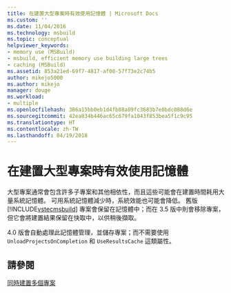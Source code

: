 ```yaml
---
title: 在建置大型專案時有效使用記憶體 | Microsoft Docs
ms.custom: ''
ms.date: 11/04/2016
ms.technology: msbuild
ms.topic: conceptual
helpviewer_keywords:
- memory use (MSBuild)
- msbuild, efficient memory use building large trees
- caching (MSBuild)
ms.assetid: 853a21ed-69f7-4817-af00-57f73e2c74b5
author: mikejo5000
ms.author: mikejo
manager: douge
ms.workload:
- multiple
ms.openlocfilehash: 386a15bb0eb1d4fb88a89fc3683b7e0bdc088d6e
ms.sourcegitcommit: 42ea834b446ac65c679fa1043f853bea5f1c9c95
ms.translationtype: HT
ms.contentlocale: zh-TW
ms.lasthandoff: 04/19/2018
---
```

# <a name="using-memory-efficiently-when-you-build-large-projects"></a>在建置大型專案時有效使用記憶體
大型專案通常會包含許多子專案和其他相依性，而且這些可能會在建置時間耗用大量系統記憶體。 可用系統記憶體減少時，系統效能也可能會降低。 舊版 [!INCLUDE[vstecmsbuild](../extensibility/internals/includes/vstecmsbuild_md.md)] 專案會保留在記憶體中；而在 3.5 版中則會移除專案，但它會將建置結果保留在快取中，以供稍後擷取。  
  
 4.0 版會自動處理此記憶體管理，並儲存專案；而不需要使用 `UnloadProjectsOnCompletion` 和 `UseResultsCache` 這類屬性。  
  
## <a name="see-also"></a>請參閱  
 [同時建置多個專案](../msbuild/building-multiple-projects-in-parallel-with-msbuild.md)